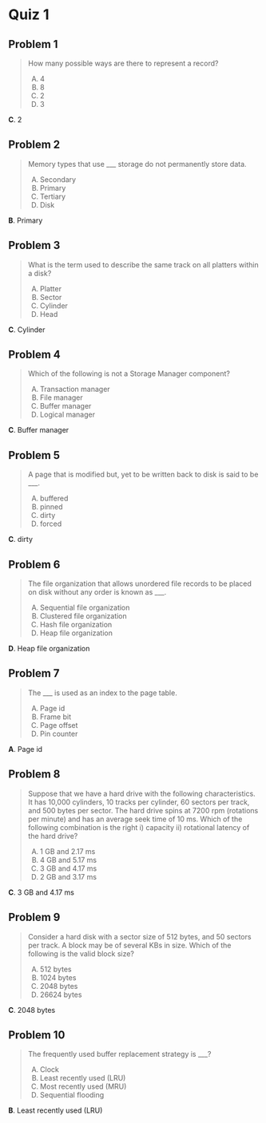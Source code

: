 <style type="text/css">ol { list-style-type: upper-alpha; }</style>

# Quiz 1

## Problem 1

> How many possible ways are there to represent a record?
>
> 1. 4
> 2. 8
> 3. 2
> 4. 3

**C**. 2

## Problem 2

> Memory types that use ___ storage do not permanently store data.
>
> 1. Secondary
> 2. Primary
> 3. Tertiary
> 4. Disk

**B**. Primary

## Problem 3

> What is the term used to describe the same track on all platters within a
  disk?
>
> 1. Platter
> 2. Sector
> 3. Cylinder
> 4. Head

**C**. Cylinder

## Problem 4

> Which of the following is not a Storage Manager component?
>
> 1. Transaction manager
> 2. File manager
> 3. Buffer manager
> 4. Logical manager

**C**. Buffer manager

## Problem 5

> A page that is modified but, yet to be written back to disk is said to be ___.
>
> 1. buffered
> 2. pinned
> 3. dirty
> 4. forced

**C**. dirty

## Problem 6

> The file organization that allows unordered file records to be placed on disk
  without any order is known as ___.
>
> 1. Sequential file organization
> 2. Clustered file organization
> 3. Hash file organization
> 4. Heap file organization

**D**. Heap file organization

## Problem 7

> The ___ is used as an index to the page table.
>
> 1. Page id
> 2. Frame bit
> 3. Page offset
> 4. Pin counter

**A**. Page id

## Problem 8

> Suppose that we have a hard drive with the following characteristics. It has
  10,000 cylinders, 10 tracks per cylinder, 60 sectors per track, and 500 bytes
  per sector. The hard drive spins at 7200 rpm (rotations per minute) and has an
  average seek time of 10 ms. Which of the following combination is the right i)
  capacity ii) rotational latency of the hard drive?
>
> 1. 1 GB and 2.17 ms
> 2. 4 GB and 5.17 ms
> 3. 3 GB and 4.17 ms
> 4. 2 GB and 3.17 ms

**C**. 3 GB and 4.17 ms

## Problem 9

> Consider a hard disk with a sector size of 512 bytes, and 50 sectors per
  track. A block may be of several KBs in size. Which of the following is the
  valid block size?
>
> 1. 512 bytes
> 2. 1024 bytes
> 3. 2048 bytes
> 4. 26624 bytes

**C**. 2048 bytes

## Problem 10

> The frequently used buffer replacement strategy is ___?
>
> 1. Clock
> 2. Least recently used (LRU)
> 3. Most recently used (MRU)
> 4. Sequential flooding

**B**. Least recently used (LRU)
